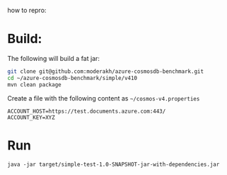 how to repro:

# Build:

The following will build a fat jar:

```bash
git clone git@github.com:moderakh/azure-cosmosdb-benchmark.git
cd ~/azure-cosmosdb-benchmark/simple/v410
mvn clean package
```

Create a file with the following content as `~/cosmos-v4.properties`

```
ACCOUNT_HOST=https://test.documents.azure.com:443/
ACCOUNT_KEY=XYZ
```

# Run
```
java -jar target/simple-test-1.0-SNAPSHOT-jar-with-dependencies.jar
```
